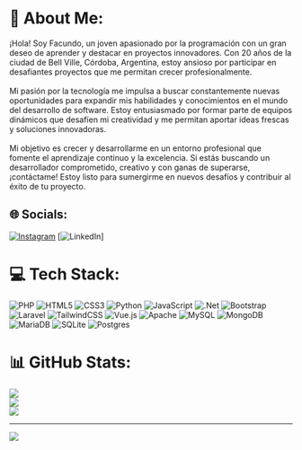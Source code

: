 # 💫 About Me:
¡Hola! Soy Facundo, un joven apasionado por la programación con un gran deseo de aprender y destacar en proyectos innovadores. Con 20 años de la ciudad de Bell Ville, Córdoba, Argentina, estoy ansioso por participar en desafiantes proyectos que me permitan crecer profesionalmente.<br><br>Mi pasión por la tecnología me impulsa a buscar constantemente nuevas oportunidades para expandir mis habilidades y conocimientos en el mundo del desarrollo de software. Estoy entusiasmado por formar parte de equipos dinámicos que desafíen mi creatividad y me permitan aportar ideas frescas y soluciones innovadoras.<br><br>Mi objetivo es crecer y desarrollarme en un entorno profesional que fomente el aprendizaje continuo y la excelencia. Si estás buscando un desarrollador comprometido, creativo y con ganas de superarse, ¡contáctame! Estoy listo para sumergirme en nuevos desafíos y contribuir al éxito de tu proyecto.


## 🌐 Socials:
[![Instagram](https://img.shields.io/badge/Instagram-%23E4405F.svg?logo=Instagram&logoColor=white)](https://instagram.com/facuvvalenti) [![LinkedIn](https://img.shields.io/badge/LinkedIn-%230077B5.svg?logo=linkedin&logoColor=white)] 

# 💻 Tech Stack:
![PHP](https://img.shields.io/badge/php-%23777BB4.svg?style=for-the-badge&logo=php&logoColor=white) ![HTML5](https://img.shields.io/badge/html5-%23E34F26.svg?style=for-the-badge&logo=html5&logoColor=white) ![CSS3](https://img.shields.io/badge/css3-%231572B6.svg?style=for-the-badge&logo=css3&logoColor=white) ![Python](https://img.shields.io/badge/python-3670A0?style=for-the-badge&logo=python&logoColor=ffdd54) ![JavaScript](https://img.shields.io/badge/javascript-%23323330.svg?style=for-the-badge&logo=javascript&logoColor=%23F7DF1E) ![.Net](https://img.shields.io/badge/.NET-5C2D91?style=for-the-badge&logo=.net&logoColor=white) ![Bootstrap](https://img.shields.io/badge/bootstrap-%238511FA.svg?style=for-the-badge&logo=bootstrap&logoColor=white) ![Laravel](https://img.shields.io/badge/laravel-%23FF2D20.svg?style=for-the-badge&logo=laravel&logoColor=white) ![TailwindCSS](https://img.shields.io/badge/tailwindcss-%2338B2AC.svg?style=for-the-badge&logo=tailwind-css&logoColor=white) ![Vue.js](https://img.shields.io/badge/vue.js-%2335495e.svg?style=for-the-badge&logo=vuedotjs&logoColor=%234FC08D) ![Apache](https://img.shields.io/badge/apache-%23D42029.svg?style=for-the-badge&logo=apache&logoColor=white) ![MySQL](https://img.shields.io/badge/mysql-%2300000f.svg?style=for-the-badge&logo=mysql&logoColor=white) ![MongoDB](https://img.shields.io/badge/MongoDB-%234ea94b.svg?style=for-the-badge&logo=mongodb&logoColor=white) ![MariaDB](https://img.shields.io/badge/MariaDB-003545?style=for-the-badge&logo=mariadb&logoColor=white) ![SQLite](https://img.shields.io/badge/sqlite-%2307405e.svg?style=for-the-badge&logo=sqlite&logoColor=white) ![Postgres](https://img.shields.io/badge/postgres-%23316192.svg?style=for-the-badge&logo=postgresql&logoColor=white)
# 📊 GitHub Stats:
![](https://github-readme-stats.vercel.app/api?username=FacundoValenti&theme=shades-of-purple&hide_border=false&include_all_commits=false&count_private=false)<br/>
![](https://github-readme-streak-stats.herokuapp.com/?user=FacundoValenti&theme=shades-of-purple&hide_border=false)<br/>
![](https://github-readme-stats.vercel.app/api/top-langs/?username=FacundoValenti&theme=shades-of-purple&hide_border=false&include_all_commits=false&count_private=false&layout=compact)

---
[![](https://visitcount.itsvg.in/api?id=FacundoValenti&icon=0&color=0)](https://visitcount.itsvg.in)

<!-- Proudly created with GPRM ( https://gprm.itsvg.in ) -->
